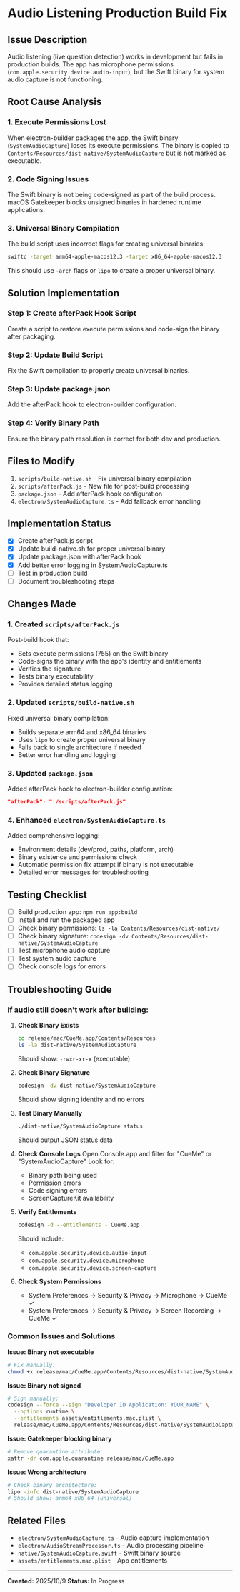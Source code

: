 # Audio Listening Production Build Fix

## Issue Description
Audio listening (live question detection) works in development but fails in production builds. The app has microphone permissions (`com.apple.security.device.audio-input`), but the Swift binary for system audio capture is not functioning.

## Root Cause Analysis

### 1. Execute Permissions Lost
When electron-builder packages the app, the Swift binary (`SystemAudioCapture`) loses its execute permissions. The binary is copied to `Contents/Resources/dist-native/SystemAudioCapture` but is not marked as executable.

### 2. Code Signing Issues
The Swift binary is not being code-signed as part of the build process. macOS Gatekeeper blocks unsigned binaries in hardened runtime applications.

### 3. Universal Binary Compilation
The build script uses incorrect flags for creating universal binaries:
```bash
swiftc -target arm64-apple-macos12.3 -target x86_64-apple-macos12.3
```
This should use `-arch` flags or `lipo` to create a proper universal binary.

## Solution Implementation

### Step 1: Create afterPack Hook Script
Create a script to restore execute permissions and code-sign the binary after packaging.

### Step 2: Update Build Script
Fix the Swift compilation to properly create universal binaries.

### Step 3: Update package.json
Add the afterPack hook to electron-builder configuration.

### Step 4: Verify Binary Path
Ensure the binary path resolution is correct for both dev and production.

## Files to Modify
1. `scripts/build-native.sh` - Fix universal binary compilation
2. `scripts/afterPack.js` - New file for post-build processing
3. `package.json` - Add afterPack hook configuration
4. `electron/SystemAudioCapture.ts` - Add fallback error handling

## Implementation Status
- [x] Create afterPack.js script
- [x] Update build-native.sh for proper universal binary
- [x] Update package.json with afterPack hook
- [x] Add better error logging in SystemAudioCapture.ts
- [ ] Test in production build
- [ ] Document troubleshooting steps

## Changes Made

### 1. Created `scripts/afterPack.js`
Post-build hook that:
- Sets execute permissions (755) on the Swift binary
- Code-signs the binary with the app's identity and entitlements
- Verifies the signature
- Tests binary executability
- Provides detailed status logging

### 2. Updated `scripts/build-native.sh`
Fixed universal binary compilation:
- Builds separate arm64 and x86_64 binaries
- Uses `lipo` to create proper universal binary
- Falls back to single architecture if needed
- Better error handling and logging

### 3. Updated `package.json`
Added afterPack hook to electron-builder configuration:
```json
"afterPack": "./scripts/afterPack.js"
```

### 4. Enhanced `electron/SystemAudioCapture.ts`
Added comprehensive logging:
- Environment details (dev/prod, paths, platform, arch)
- Binary existence and permissions check
- Automatic permission fix attempt if binary is not executable
- Detailed error messages for troubleshooting

## Testing Checklist
- [ ] Build production app: `npm run app:build`
- [ ] Install and run the packaged app
- [ ] Check binary permissions: `ls -la Contents/Resources/dist-native/`
- [ ] Check binary signature: `codesign -dv Contents/Resources/dist-native/SystemAudioCapture`
- [ ] Test microphone audio capture
- [ ] Test system audio capture
- [ ] Check console logs for errors

## Troubleshooting Guide

### If audio still doesn't work after building:

1. **Check Binary Exists**
   ```bash
   cd release/mac/CueMe.app/Contents/Resources
   ls -la dist-native/SystemAudioCapture
   ```
   Should show: `-rwxr-xr-x` (executable)

2. **Check Binary Signature**
   ```bash
   codesign -dv dist-native/SystemAudioCapture
   ```
   Should show signing identity and no errors

3. **Test Binary Manually**
   ```bash
   ./dist-native/SystemAudioCapture status
   ```
   Should output JSON status data

4. **Check Console Logs**
   Open Console.app and filter for "CueMe" or "SystemAudioCapture"
   Look for:
   - Binary path being used
   - Permission errors
   - Code signing errors
   - ScreenCaptureKit availability

5. **Verify Entitlements**
   ```bash
   codesign -d --entitlements - CueMe.app
   ```
   Should include:
   - `com.apple.security.device.audio-input`
   - `com.apple.security.device.microphone`
   - `com.apple.security.device.screen-capture`

6. **Check System Permissions**
   - System Preferences → Security & Privacy → Microphone → CueMe ✓
   - System Preferences → Security & Privacy → Screen Recording → CueMe ✓

### Common Issues and Solutions

**Issue: Binary not executable**
```bash
# Fix manually:
chmod +x release/mac/CueMe.app/Contents/Resources/dist-native/SystemAudioCapture
```

**Issue: Binary not signed**
```bash
# Sign manually:
codesign --force --sign "Developer ID Application: YOUR_NAME" \
  --options runtime \
  --entitlements assets/entitlements.mac.plist \
  release/mac/CueMe.app/Contents/Resources/dist-native/SystemAudioCapture
```

**Issue: Gatekeeper blocking binary**
```bash
# Remove quarantine attribute:
xattr -dr com.apple.quarantine release/mac/CueMe.app
```

**Issue: Wrong architecture**
```bash
# Check binary architecture:
lipo -info dist-native/SystemAudioCapture
# Should show: arm64 x86_64 (universal)
```

## Related Files
- `electron/SystemAudioCapture.ts` - Audio capture implementation
- `electron/AudioStreamProcessor.ts` - Audio processing pipeline
- `native/SystemAudioCapture.swift` - Swift binary source
- `assets/entitlements.mac.plist` - App entitlements

---
**Created:** 2025/10/9
**Status:** In Progress
